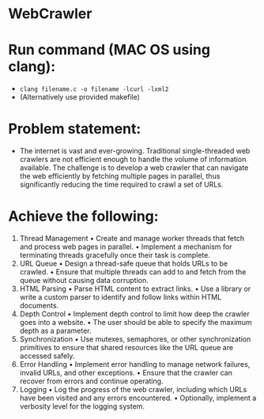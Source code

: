 # WebCrawler

# Run command (MAC OS using clang):
 - `clang filename.c -o filename -lcurl -lxml2`
 - (Alternatively use provided makefile)

# Problem statement:
- The internet is vast and ever-growing. Traditional single-threaded web crawlers are not
efficient enough to handle the volume of information available. The challenge is to develop
a web crawler that can navigate the web efficiently by fetching multiple pages in parallel,
thus significantly reducing the time required to crawl a set of URLs.

# Achieve the following:
1. Thread Management
• Create and manage worker threads that fetch and process web pages in parallel.
• Implement a mechanism for terminating threads gracefully once their task is
complete.
2. URL Queue
• Design a thread-safe queue that holds URLs to be crawled.
• Ensure that multiple threads can add to and fetch from the queue without causing
data corruption.
3. HTML Parsing
• Parse HTML content to extract links.
• Use a library or write a custom parser to identify and follow links within HTML
documents.
4. Depth Control
• Implement depth control to limit how deep the crawler goes into a website.
• The user should be able to specify the maximum depth as a parameter.
5. Synchronization
• Use mutexes, semaphores, or other synchronization primitives to ensure that
shared resources like the URL queue are accessed safely.
6. Error Handling
• Implement error handling to manage network failures, invalid URLs, and other
exceptions.
• Ensure that the crawler can recover from errors and continue operating.
7. Logging
• Log the progress of the web crawler, including which URLs have been visited and
any errors encountered.
• Optionally, implement a verbosity level for the logging system.